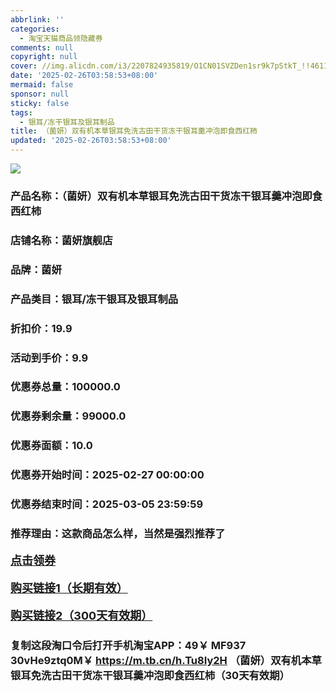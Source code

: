```yaml
---
abbrlink: ''
categories:
  - 淘宝天猫商品领隐藏券
comments: null
copyright: null
cover: //img.alicdn.com/i3/2207824935819/O1CN01SVZDen1sr9k7pStkT_!!4611686018427386763-0-item_pic.jpg
date: '2025-02-26T03:58:53+08:00'
mermaid: false
sponsor: null
sticky: false
tags:
  - 银耳/冻干银耳及银耳制品
title: （菌妍）双有机本草银耳免洗古田干货冻干银耳羹冲泡即食西红柿
updated: '2025-02-26T03:58:53+08:00'
--- 
```


![](//img.alicdn.com/i3/2207824935819/O1CN01SVZDen1sr9k7pStkT_!!4611686018427386763-0-item_pic.jpg)

### 产品名称：（菌妍）双有机本草银耳免洗古田干货冻干银耳羹冲泡即食西红柿
### 店铺名称：菌妍旗舰店
### 品牌：菌妍
### 产品类目：银耳/冻干银耳及银耳制品
### 折扣价：19.9
### 活动到手价：9.9
### 优惠券总量：100000.0
### 优惠券剩余量：99000.0
### 优惠券面额：10.0
### 优惠券开始时间：2025-02-27 00:00:00	
### 优惠券结束时间：2025-03-05 23:59:59	
### 推荐理由：这款商品怎么样，当然是强烈推荐了

<p style="font-size: 18px; font-weight: bold;">
  <a href="https://uland.taobao.com/coupon/edetail?e=MzPfYC%2F0vqmlhHvvyUNXZfh8CuWt5YH5OVuOuRD5gLJMmdsrkidbOWBzzpT26idJNyYMIJQBLPD6idZ1Qa4G71T2iORfQ1jgVwGSHqoOGtYhJZsE77vltbmSic4WAqx8RSHvQe2jOLZ9pbNCYX0I%2BPP%2BWUTgK%2F%2B0I%2BtaUgbudUxA%2B536asYsLWVfKa%2BhVnNDXu6GSN0Gl8h2mP6ZLJ76F5jB6TX2HR3QQ5WKStDdyeTLAJho1Tgm24y1rRo98IyIzxHHRjXbSzC3GXpSbfs48ovdunuXC1PZWKmF%2BbaX%2FwCbMXiViDxb%2B8hP0J%2FqP2PafY7Ktdyt7%2BSyHVvYwF84GiUzVkkdwsIm&traceId=21665f9817407225954674899d132c&union_lens=lensId%3AOPT%401740722603%400bbb205f_0d83_1954b270530_9cfc%4001%40eyJmbG9vcklkIjo3MzM1NH0ie" target="_blank">点击领券</a>
</p>
<p style="font-size: 18px; font-weight: bold;">
  <a href="https://s.click.taobao.com/t?e=m%3D2%26s%3DZWuooLfbeeZw4vFB6t2Z2ueEDrYVVa64K7Vc7tFgwiHjf2vlNIV67kyLuerTQxoGFBt5vao9QZz3ID%2FV1RqsF4wnCJeELi4I%2FIEn%2BS1IjHAB0ghlTd7WlZVm%2FOAUUFw71qrpxiwMoCNxc1AtbZGVSwg59g4myQdYkL8KavrPh5jNEPXytV9ALoS4zvCRUrquSRMika4nOFRRXq6fx47SvzujIxCdzTkaUO97y8%2BWr828XDk3im4HxYM989%2FWGWsSf4U0yK%2BDPaCPgysBSxHfUOXVLEPDWL24%2FufIeaShmLvWGPPZ03CRxF%2FO0Xi%2FDqnkxwNJ95whnI%2FGDmntuH4VtA%3D%3D" target="_blank">购买链接1（长期有效）</a>
</p>
<p style="font-size: 18px; font-weight: bold;">
  <a href="https://s.click.taobao.com/AHALRYs" target="_blank">购买链接2（300天有效期）</a>
</p>

### 复制这段淘口令后打开手机淘宝APP：49￥ MF937 30vHe9ztq0M￥ https://m.tb.cn/h.Tu8Iy2H  （菌妍）双有机本草银耳免洗古田干货冻干银耳羹冲泡即食西红柿（30天有效期）
